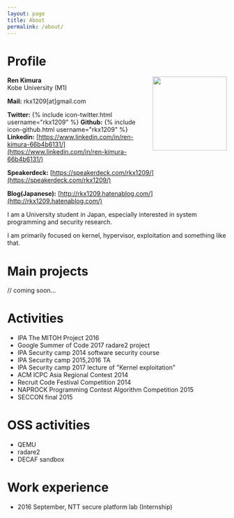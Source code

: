 ```yaml
---
layout: page
title: About
permalink: /about/
---
```


# Profile
<img src="{{site.baseurl}}/images/renkimura.png" width="170" height="170" align="right">

**Ren Kimura**  
Kobe University (M1)
  
**Mail:** rkx1209[at]gmail.com
  
**Twitter:** {% include icon-twitter.html username="rkx1209" %}
**Github:** {% include icon-github.html username="rkx1209" %}  
**Linkedin:** [https://www.linkedin.com/in/ren-kimura-66b4b6131/](https://www.linkedin.com/in/ren-kimura-66b4b6131/)
  
**Speakerdeck:** [https://speakerdeck.com/rkx1209/](https://speakerdeck.com/rkx1209/)
  
**Blog(Japanese):** [http://rkx1209.hatenablog.com/](http://rkx1209.hatenablog.com/)



<p clear="right">
I am a University student in Japan, especially interested in system programming and security research.  

I am primarily focused on kernel, hypervisor, exploitation and something like that.
</p>

# Main projects
// coming soon...

# Activities
- IPA The MITOH Project 2016
- Google Summer of Code 2017 radare2 project
- IPA Security camp 2014 software security course
- IPA Security camp 2015,2016 TA
- IPA Security camp 2017 lecture of "Kernel exploitation"
- ACM ICPC Asia Regional Contest 2014
- Recruit Code Festival Competition 2014
- NAPROCK Programming Contest Algorithm Competition 2015
- SECCON final 2015

# OSS activities
- QEMU
- radare2
- DECAF sandbox

# Work experience
- 2016 September, NTT secure platform lab (Internship)
